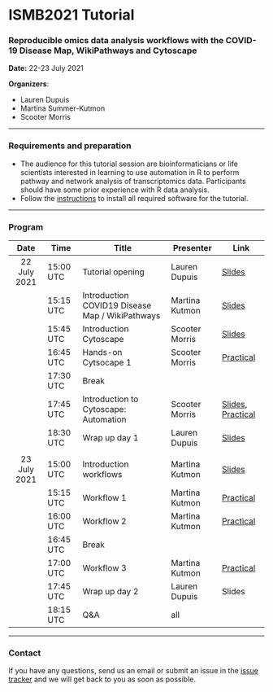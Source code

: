 # ISMB2021 Tutorial
### Reproducible omics data analysis workflows with the COVID-19 Disease Map, WikiPathways and Cytoscape

**Date:** 22-23 July 2021

**Organizers**: 
* Lauren Dupuis
* Martina Summer-Kutmon
* Scooter Morris

<hr/>

### Requirements and preparation
* The audience for this tutorial session are bioinformaticians or life scientists interested in learning to use automation in R to perform pathway and network analysis of transcriptomics data. Participants should have some prior experience with R data analysis.
* Follow the [instructions](materials/Preparation_Instructions.md) to install all required software for the tutorial.

<hr/>

### Program

| Date | Time | Title | Presenter | Link |
|:----:|------|-------|------|------|
| 22 July 2021 | 15:00 UTC | Tutorial opening | Lauren Dupuis | [Slides](presentations/Intro_LD.pdf) |
|  | 15:15 UTC | Introduction COVID19 Disease Map / WikiPathways | Martina Kutmon | [Slides](presentations/WikiPathways-DiseaseMap.pdf) |
|  | 15:45 UTC | Introduction Cytoscape  | Scooter Morris | <a href="https://cytoscape.org/cytoscape-tutorials/presentations/intro-cytoscape-2021-ismb.html" target="_blank">Slides</a> |
|  | 16:45 UTC | Hands-on Cytsocape 1 | Scooter Morris | <a href="https://cytoscape.org/cytoscape-tutorials/protocols/rna-seq-data-analysis/#/" target="_blank">Practical</a> |
|  | 17:30 UTC | Break | |  |
|  | 17:45 UTC | Introduction to Cytoscape: Automation | Scooter Morris | <a href="https://cytoscape.org/cytoscape-tutorials/presentations/intro-automation-2021-ismb.html" target="_blank">Slides</a>, <a href="https://cytoscape.org/cytoscape-tutorials/presentations/modules/RCy3_OmicsUseCase2/" target="_blank">Practical</a> |
|  | 18:30 UTC | Wrap up day 1 | Lauren Dupuis | [Slides](presentations/Wrap-up.pdf) |
| | | | | |
| 23 July 2021 | 15:00 UTC | Introduction workflows | Martina Kutmon | [Slides](presentations/Workflows.pdf) |
|  | 15:15 UTC | Workflow 1 | Martina Kutmon | [Practical](practical/workflow1.md) |
|  | 16:00 UTC | Workflow 2 | Martina Kutmon | [Practical](practical/workflow2.md) |
|  | 16:45 UTC | Break | |  |
|  | 17:00 UTC | Workflow 3 | Martina Kutmon | [Practical](practical/workflow3.md) |
|  | 17:45 UTC | Wrap up day 2 | Lauren Dupuis | Slides |
|  | 18:15 UTC | Q&A | all | |

<hr/>

### Contact

If you have any questions, send us an email or submit an issue in the [issue tracker](https://github.com/BIGCAT-COVID19/ISMB2021-workshop/issues) and we will get back to you as soon as possible.
